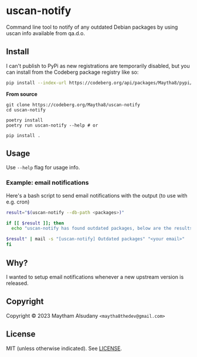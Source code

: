 # uscan-notify
Command line tool to notify of any outdated Debian packages by using uscan info
available from qa.d.o.

## Install

I can't publish to PyPi as new registrations are temporarily disabled, but you
can install from the Codeberg package registry like so:

```sh
pip install --index-url https://codeberg.org/api/packages/Maytha8/pypi/simple/ uscan-notify
```

**From source**

```
git clone https://codeberg.org/Maytha8/uscan-notify
cd uscan-notify

poetry install
poetry run uscan-notify --help # or

pip install .
```

## Usage

Use `--help` flag for usage info.


### Example: email notifications

Here's a bash script to send email notifications with the output (to use with
e.g. cron)

```bash
result="$(uscan-notify --db-path <packages>)"

if [[ $result ]]; then
  echo "uscan-notify has found outdated packages, below are the results:

$result" | mail -s "[uscan-notify] Outdated packages" "<your email>"
fi

```

## Why?

I wanted to setup email notifications whenever a new upstream version is released.

## Copyright

Copyright &copy; 2023 Maytham Alsudany `<maytha8thedev@gmail.com>`

## License

MIT (unless otherwise indicated). See [LICENSE](./LICENSE).
